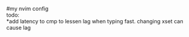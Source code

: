 #my nvim config   
todo:   
*add latency to cmp to lessen lag when typing fast. changing xset can cause lag
